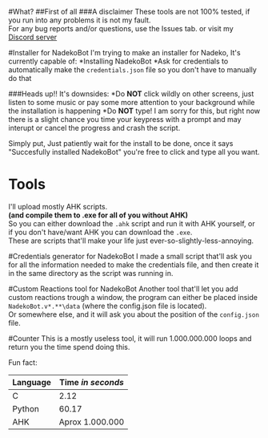 #What?
##First of all
###A disclaimer
These tools are not 100% tested, if you run into any problems it is not my fault.  
For any bug reports and/or questions, use the Issues tab. or visit my [Discord server](https://discord.gg/sbZgha2)

#Installer for NadekoBot
I'm trying to make an installer for Nadeko, It's currently capable of:
*Installing NadekoBot
*Ask for credentials to automatically make the `credentials.json` file so you don't have to manually do that

###Heads up!!
It's downsides:
*Do **NOT** click wildly on other screens, just listen to some music or pay some more attention to your background while the installation is happening
*Do **NOT** type! I am sorry for this, but right now there is a slight chance you time your keypress with a prompt and may interupt or cancel the progress and crash the script.

Simply put, Just patiently wait for the install to be done, once it says "Succesfully installed NadekoBot" you're free to click and type all you want.

# Tools
I'll upload mostly AHK scripts.  
**(and compile them to .exe for all of you without AHK)**  
So you can either download the `.ahk` script and run it with AHK yourself, or if you don't have/want AHK you can download the `.exe`.  
These are scripts that'll make your life just ever-so-slightly-less-annoying.

#Credentials generator for NadekoBot
I made a small script that'll ask you for all the information needed to make the credentials file, and then create it in the same directory as the script was running in.

#Custom Reactions tool for NadekoBot
Another tool that'll let you add custom reactions trough a window, the program can either be placed inside `NadekoBot.v*.**\data` (where the config.json file is located).  
Or somewhere else, and it will ask you about the position of the `config.json` file.

#Counter
This is a mostly useless tool, it will run 1.000.000.000 loops and return you the time spend doing this.

Fun fact:

Language | Time *in seconds* 
--- | --- 
C | 2.12 
Python | 60.17 
AHK | Aprox 1.000.000 
